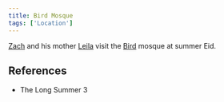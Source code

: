 ```yaml
---
title: Bird Mosque
tags: ['Location']
---
```

[Zach](wiki/zach.md) and his mother [Leila](wiki/leila.md) visit the [Bird](wiki/Bird) mosque at summer Eid.

## References
- The Long Summer 3
